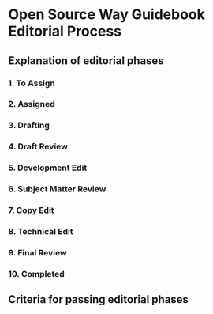 # Open Source Way Guidebook Editorial Process

## Explanation of editorial phases

### 1. To Assign

### 2. Assigned

### 3. Drafting

### 4. Draft Review

### 5. Development Edit

### 6. Subject Matter Review

### 7. Copy Edit

### 8. Technical Edit

### 9. Final Review

### 10. Completed

## Criteria for passing editorial phases

